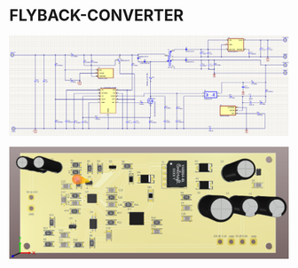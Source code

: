 # FLYBACK-CONVERTER

<img src="https://github.com/mahmutakcakoca/FLYBACK-CONVERTER/blob/main/Flyback%20Converter%20SCHEMATIC.PNG">

<img src="">

<img src="https://github.com/mahmutakcakoca/FLYBACK-CONVERTER/blob/main/Flyback%20Converter%203D.PNG">

